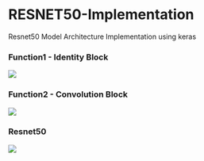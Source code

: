 # RESNET50-Implementation
Resnet50 Model Architecture Implementation using keras



### Function1 -  Identity Block

![](http://ethen8181.github.io/machine-learning/keras/resnet_cam/img/idblock3.png)


### Function2 - Convolution Block

![](https://user-images.githubusercontent.com/6441756/33685068-3f7ed2da-da85-11e7-8ee9-98f13dff8556.png)

### Resnet50

![](https://cdn-images-1.medium.com/max/1600/1*hEU7S-EiVqcmtAlj6kgfRA.png)
